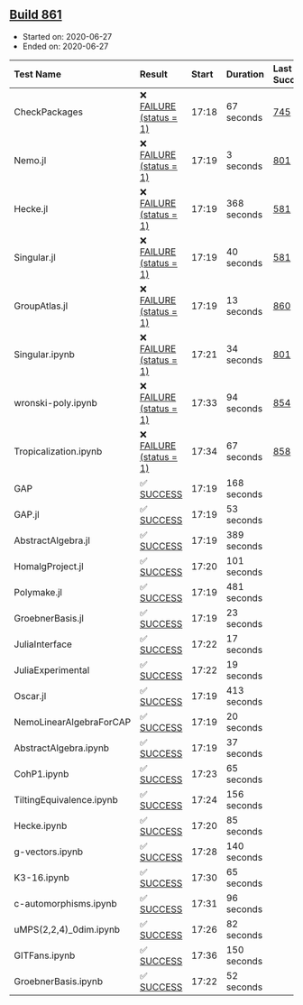 ## [Build 861](https://oscarci.mathematik.uni-kl.de/job/oscar-julia-1.4/861/)

* Started on: 2020-06-27
* Ended on: 2020-06-27

| Test Name    | Result | Start | Duration | Last Success | First Failure |
|:-------------|:-------|:------|:---------|:-------------|:--------------|
| CheckPackages | ❌ [FAILURE (status = 1)](https://oscarci.mathematik.uni-kl.de/job/oscar-julia-1.4/861/artifact/logs/build-861/CheckPackages.log) | 17:18 | 67 seconds | [745](https://oscarci.mathematik.uni-kl.de/job/oscar-julia-1.4/745/) | [746](https://oscarci.mathematik.uni-kl.de/job/oscar-julia-1.4/746/) |
| Nemo.jl | ❌ [FAILURE (status = 1)](https://oscarci.mathematik.uni-kl.de/job/oscar-julia-1.4/861/artifact/logs/build-861/Nemo.jl.log) | 17:19 | 3 seconds | [801](https://oscarci.mathematik.uni-kl.de/job/oscar-julia-1.4/801/) | [802](https://oscarci.mathematik.uni-kl.de/job/oscar-julia-1.4/802/) |
| Hecke.jl | ❌ [FAILURE (status = 1)](https://oscarci.mathematik.uni-kl.de/job/oscar-julia-1.4/861/artifact/logs/build-861/Hecke.jl.log) | 17:19 | 368 seconds | [581](https://oscarci.mathematik.uni-kl.de/job/oscar-julia-1.4/581/) | [582](https://oscarci.mathematik.uni-kl.de/job/oscar-julia-1.4/582/) |
| Singular.jl | ❌ [FAILURE (status = 1)](https://oscarci.mathematik.uni-kl.de/job/oscar-julia-1.4/861/artifact/logs/build-861/Singular.jl.log) | 17:19 | 40 seconds | [581](https://oscarci.mathematik.uni-kl.de/job/oscar-julia-1.4/581/) | [582](https://oscarci.mathematik.uni-kl.de/job/oscar-julia-1.4/582/) |
| GroupAtlas.jl | ❌ [FAILURE (status = 1)](https://oscarci.mathematik.uni-kl.de/job/oscar-julia-1.4/861/artifact/logs/build-861/GroupAtlas.jl.log) | 17:19 | 13 seconds | [860](https://oscarci.mathematik.uni-kl.de/job/oscar-julia-1.4/860/) | [861](https://oscarci.mathematik.uni-kl.de/job/oscar-julia-1.4/861/) |
| Singular.ipynb | ❌ [FAILURE (status = 1)](https://oscarci.mathematik.uni-kl.de/job/oscar-julia-1.4/861/artifact/logs/build-861/Singular.ipynb.log) | 17:21 | 34 seconds | [801](https://oscarci.mathematik.uni-kl.de/job/oscar-julia-1.4/801/) | [802](https://oscarci.mathematik.uni-kl.de/job/oscar-julia-1.4/802/) |
| wronski-poly.ipynb | ❌ [FAILURE (status = 1)](https://oscarci.mathematik.uni-kl.de/job/oscar-julia-1.4/861/artifact/logs/build-861/wronski-poly.ipynb.log) | 17:33 | 94 seconds | [854](https://oscarci.mathematik.uni-kl.de/job/oscar-julia-1.4/854/) | [855](https://oscarci.mathematik.uni-kl.de/job/oscar-julia-1.4/855/) |
| Tropicalization.ipynb | ❌ [FAILURE (status = 1)](https://oscarci.mathematik.uni-kl.de/job/oscar-julia-1.4/861/artifact/logs/build-861/Tropicalization.ipynb.log) | 17:34 | 67 seconds | [858](https://oscarci.mathematik.uni-kl.de/job/oscar-julia-1.4/858/) | [859](https://oscarci.mathematik.uni-kl.de/job/oscar-julia-1.4/859/) |
| GAP | ✅ [SUCCESS](https://oscarci.mathematik.uni-kl.de/job/oscar-julia-1.4/861/artifact/logs/build-861/GAP.log) | 17:19 | 168 seconds |  |  |
| GAP.jl | ✅ [SUCCESS](https://oscarci.mathematik.uni-kl.de/job/oscar-julia-1.4/861/artifact/logs/build-861/GAP.jl.log) | 17:19 | 53 seconds |  |  |
| AbstractAlgebra.jl | ✅ [SUCCESS](https://oscarci.mathematik.uni-kl.de/job/oscar-julia-1.4/861/artifact/logs/build-861/AbstractAlgebra.jl.log) | 17:19 | 389 seconds |  |  |
| HomalgProject.jl | ✅ [SUCCESS](https://oscarci.mathematik.uni-kl.de/job/oscar-julia-1.4/861/artifact/logs/build-861/HomalgProject.jl.log) | 17:20 | 101 seconds |  |  |
| Polymake.jl | ✅ [SUCCESS](https://oscarci.mathematik.uni-kl.de/job/oscar-julia-1.4/861/artifact/logs/build-861/Polymake.jl.log) | 17:19 | 481 seconds |  |  |
| GroebnerBasis.jl | ✅ [SUCCESS](https://oscarci.mathematik.uni-kl.de/job/oscar-julia-1.4/861/artifact/logs/build-861/GroebnerBasis.jl.log) | 17:19 | 23 seconds |  |  |
| JuliaInterface | ✅ [SUCCESS](https://oscarci.mathematik.uni-kl.de/job/oscar-julia-1.4/861/artifact/logs/build-861/JuliaInterface.log) | 17:22 | 17 seconds |  |  |
| JuliaExperimental | ✅ [SUCCESS](https://oscarci.mathematik.uni-kl.de/job/oscar-julia-1.4/861/artifact/logs/build-861/JuliaExperimental.log) | 17:22 | 19 seconds |  |  |
| Oscar.jl | ✅ [SUCCESS](https://oscarci.mathematik.uni-kl.de/job/oscar-julia-1.4/861/artifact/logs/build-861/Oscar.jl.log) | 17:19 | 413 seconds |  |  |
| NemoLinearAlgebraForCAP | ✅ [SUCCESS](https://oscarci.mathematik.uni-kl.de/job/oscar-julia-1.4/861/artifact/logs/build-861/NemoLinearAlgebraForCAP.log) | 17:19 | 20 seconds |  |  |
| AbstractAlgebra.ipynb | ✅ [SUCCESS](https://oscarci.mathematik.uni-kl.de/job/oscar-julia-1.4/861/artifact/logs/build-861/AbstractAlgebra.ipynb.log) | 17:19 | 37 seconds |  |  |
| CohP1.ipynb | ✅ [SUCCESS](https://oscarci.mathematik.uni-kl.de/job/oscar-julia-1.4/861/artifact/logs/build-861/CohP1.ipynb.log) | 17:23 | 65 seconds |  |  |
| TiltingEquivalence.ipynb | ✅ [SUCCESS](https://oscarci.mathematik.uni-kl.de/job/oscar-julia-1.4/861/artifact/logs/build-861/TiltingEquivalence.ipynb.log) | 17:24 | 156 seconds |  |  |
| Hecke.ipynb | ✅ [SUCCESS](https://oscarci.mathematik.uni-kl.de/job/oscar-julia-1.4/861/artifact/logs/build-861/Hecke.ipynb.log) | 17:20 | 85 seconds |  |  |
| g-vectors.ipynb | ✅ [SUCCESS](https://oscarci.mathematik.uni-kl.de/job/oscar-julia-1.4/861/artifact/logs/build-861/g-vectors.ipynb.log) | 17:28 | 140 seconds |  |  |
| K3-16.ipynb | ✅ [SUCCESS](https://oscarci.mathematik.uni-kl.de/job/oscar-julia-1.4/861/artifact/logs/build-861/K3-16.ipynb.log) | 17:30 | 65 seconds |  |  |
| c-automorphisms.ipynb | ✅ [SUCCESS](https://oscarci.mathematik.uni-kl.de/job/oscar-julia-1.4/861/artifact/logs/build-861/c-automorphisms.ipynb.log) | 17:31 | 96 seconds |  |  |
| uMPS(2,2,4)_0dim.ipynb | ✅ [SUCCESS](https://oscarci.mathematik.uni-kl.de/job/oscar-julia-1.4/861/artifact/logs/build-861/uMPS-2-2-4-_0dim.ipynb.log) | 17:26 | 82 seconds |  |  |
| GITFans.ipynb | ✅ [SUCCESS](https://oscarci.mathematik.uni-kl.de/job/oscar-julia-1.4/861/artifact/logs/build-861/GITFans.ipynb.log) | 17:36 | 150 seconds |  |  |
| GroebnerBasis.ipynb | ✅ [SUCCESS](https://oscarci.mathematik.uni-kl.de/job/oscar-julia-1.4/861/artifact/logs/build-861/GroebnerBasis.ipynb.log) | 17:22 | 52 seconds |  |  |
